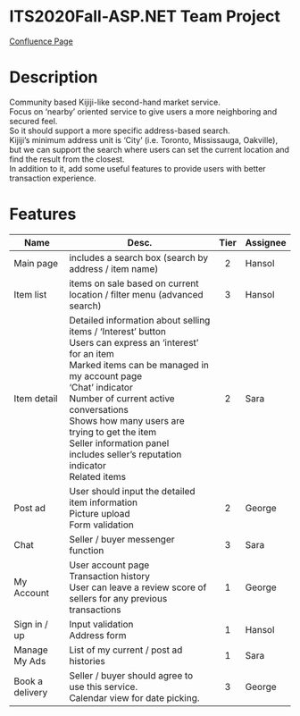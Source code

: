 # ITS2020Fall-ASP.NET Team Project
[Confluence Page](https://1souljo.atlassian.net/wiki/spaces/ITS2020FAL/pages/225312769/Second-hand+market+with+advanced+features)

# Description
Community based Kijiji-like second-hand market service.  
Focus on ‘nearby’ oriented service to give users a more neighboring and secured feel.  
So it should support a more specific address-based search.  
Kijiji’s minimum address unit is ‘City’ (i.e. Toronto, Mississauga, Oakville), but we can support the search where users can set the current location and find the result from the closest.  
In addition to it, add some useful features to provide users with better transaction experience.

# Features
Name | Desc. | Tier  | Assignee
-----|------|:-----:|:--------|
Main page | includes a search box (search by address / item name) | 2 | Hansol
Item list | items on sale based on current location / filter menu (advanced search) | 3 | Hansol
Item detail | Detailed information about selling items / ‘Interest’ button<br>Users can express an ‘interest’ for an item<br>Marked items can be managed in my account page<br>‘Chat’ indicator<br>Number of current active conversations<br>Shows how many users are trying to get the item<br>Seller information panel<br>includes seller’s reputation indicator<br>Related items | 2 | Sara
Post ad | User should input the detailed item information<br>Picture upload<br>Form validation|2|George
Chat|Seller / buyer messenger function|3|Sara
My Account|User account page<br>Transaction history<br>User can leave a review score of sellers for any previous transactions|1|George
Sign in / up|Input validation<br>Address form|1|Hansol
Manage My Ads|List of my current / post ad histories|1|Sara
Book a delivery|Seller / buyer should agree to use this service.<br>Calendar view for date picking.|3|George
